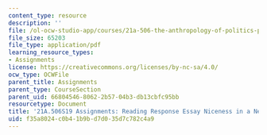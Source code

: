 ```yaml
---
content_type: resource
description: ''
file: /ol-ocw-studio-app/courses/21a-506-the-anthropology-of-politics-persuasion-and-power-spring-2019/f35a8024c0b41b9bd7d035d7c782c4a9_MIT21A_506S19_Sec5Response1.pdf
file_size: 65203
file_type: application/pdf
learning_resource_types:
- Assignments
license: https://creativecommons.org/licenses/by-nc-sa/4.0/
ocw_type: OCWFile
parent_title: Assignments
parent_type: CourseSection
parent_uid: 66804546-8062-2b57-04b3-db13cbfc95bb
resourcetype: Document
title: '21A.506S19 Assignments: Reading Response Essay Niceness in a Neoliberal Age'
uid: f35a8024-c0b4-1b9b-d7d0-35d7c782c4a9
---
```

